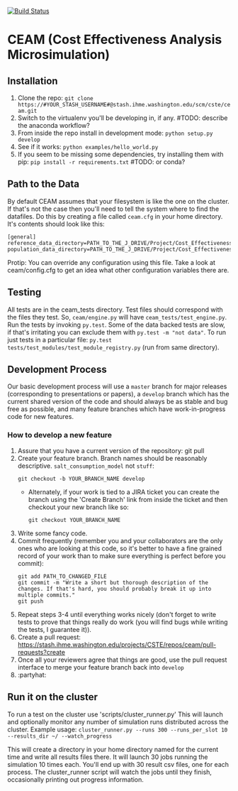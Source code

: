 [![Build Status](https://costeffect-app-p01.ihme.washington.edu/buildStatus/icon?job=CEAM%20Tests/develop) ](http://costeffect-app-p01.ihme.washington.edu/job/CEAM%20Tests/job/develop/)
# CEAM (Cost Effectiveness Analysis Microsimulation)

## Installation
1. Clone the repo: `git clone https://#YOUR_STASH_USERNAME#@stash.ihme.washington.edu/scm/cste/ceam.git`
2. Switch to the virtualenv you'll be developing in, if any. #TODO: describe the anaconda workflow?
3. From inside the repo install in development mode: `python setup.py develop`
4. See if it works: `python examples/hello_world.py`
5. If you seem to be missing some dependencies, try installing them with pip: `pip install -r requirements.txt` #TODO: or conda?

## Path to the Data
By default CEAM assumes that your filesystem is like the one on the cluster. If that's not the case then you'll need to tell the system where to find the datafiles. Do this by creating a file called `ceam.cfg` in your home directory. It's contents should look like this:

    [general]
    reference_data_directory=PATH_TO_THE_J_DRIVE/Project/Cost_Effectiveness/dev/data_processed
    population_data_directory=PATH_TO_THE_J_DRIVE/Project/Cost_Effectiveness/dev/data_processed/population_columns

Protip: You can override any configuration using this file. Take a look at ceam/config.cfg to get an idea what other configuration variables there are.

## Testing
All tests are in the ceam_tests directory. Test files should correspond with the files they test. So, `ceam/engine.py` will have `ceam_tests/test_engine.py`. Run the tests by invoking `py.test`. Some of the data backed tests are slow, if that's irritating you can exclude them with `py.test -m "not data"`.
To run just tests in a particular file:  `py.test tests/test_modules/test_module_registry.py`  (run from same directory).


## Development Process
Our basic development process will use a `master` branch for major releases (corresponding to presentations or papers), a `develop` branch which has the current shared version of the code and should always be as stable and bug free as possible, and many feature branches which have work-in-progress code for new features.

### How to develop a new feature
1. Assure that you have a current version of the repository:
    git pull
2. Create your feature branch. Branch names should be reasonably descriptive. `salt_consumption_model` not `stuff`:
    ```
    git checkout -b YOUR_BRANCH_NAME develop
    ```
    * Alternately, if your work is tied to a JIRA ticket you can create the branch using the 'Create Branch' link from inside the ticket and then checkout your new branch like so:
        ```
        git checkout YOUR_BRANCH_NAME
        ```
3. Write some fancy code.
4. Commit frequently (remember you and your collaborators are the only ones who are looking at this code, so it's better to have a fine grained record of your work than to make sure everything is perfect before you commit):
    ```
    git add PATH_TO_CHANGED_FILE
    git commit -m "Write a short but thorough description of the changes. If that's hard, you should probably break it up into multiple commits."
    git push
    ```
5. Repeat steps 3-4 until everything works nicely (don't forget to write tests to prove that things really do work (you will find bugs while writing the tests, I guarantee it)).
6. Create a pull request: https://stash.ihme.washington.edu/projects/CSTE/repos/ceam/pull-requests?create
7. Once all your reviewers agree that things are good, use the pull request interface to merge your feature branch back into `develop`
8. :partyhat:

## Run it on the cluster
To run a test on the cluster use 'scripts/cluster_runner.py' This will launch and optionally monitor any number of simulation runs distributed across the cluster. Example usage:
    ```
    cluster_runner.py --runs 300 --runs_per_slot 10 --results_dir ~/ --watch_progress
    ```

This will create a directory in your home directory named for the current time and write all results files there. It will launch 30 jobs running the simulation 10 times each. You'll end up with 30 result csv files, one for each process. The cluster_runner script will watch the jobs until they finish, occasionally printing out progress information.
